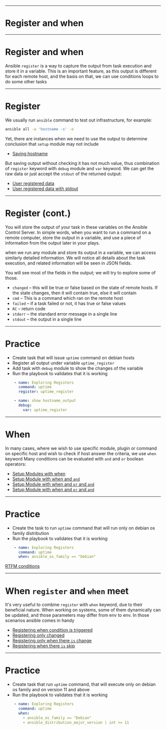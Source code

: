 
---

# Register and when

---

# Register and when

Ansible `register` is a way to capture the output from task execution and store it in a variable. This is an important feature, as this output is different for each remote host, and the basis on that, we can use conditions loops to do some other tasks

---

# Register

We usually run `ansible` command to test out infrastructure, for example:
```sh
ansible all -a 'hostname -s' -o
```
Yet, there are instances when we need to use the output to determine conclusion that `setup` module may not include
- [Saving hostname](../04_advance_playbooks/04_register_and_when/00_register.yaml)

But saving output without checking it has not much value, thus combination of `register` keyword with `debug` module and `var` keyword. We can get the raw data or just accept the  `stdout` of the returned output:

- [User registered data](../04_advance_playbooks/04_register_and_when/01_reg_output.yaml)
- [User registered data with stdout](../04_advance_playbooks/04_register_and_when/02_reg_stdout.yaml)


---

# Register (cont.)

You will store the output of your task in these variables on the Ansible Control Server. In simple words, when you want to run a command on a remote computer, store the output in a variable, and use a piece of information from the output later in your plays.

when we run any module and store its output in a variable, we can access similarly detailed information. We will notice all details about the task execution, and related information will be seen in JSON fields.

You will see most of the fields in the output; we will try to explore some of those.

- `changed` – this will be true or false based on the state of remote hosts. If the state changes, then it will contain true, else it will contain
- `cmd` – This is a command which ran on the remote host
- `failed` – if a task failed or not, it has true or false values
- `RC` – return code
- `stderr` – the standard error message in a single line
- `stdout` – the output in a single line

---

# Practice

- Create task that will issue `uptime` command on debian hosts
- Register all output under variable `uptime_register`
- Add task with `debug` module to show the changes of the variable
- Run the playbook to validates that it is working

```yaml
    - name: Exploring Registers
      command: uptime
      register: uptime_register

    - name: show hostname_output
      debug:
        var: uptime_register

```
---

# When 

In many cases, where we wish to use specific module, plugin or command on specific host and wish to check if host answer the criteria, we use `when` keyword
Many conditions can be evaluated with `and` and `or` boolean operators:

- [Setup Modules with when](../04_advance_playbooks/04_register_and_when/03_setup_when.yaml)
- [Setup Module with when and `and`](../04_advance_playbooks/04_register_and_when/04_setup_when_and.yaml)
- [Setup Module with when and `or` and `and`](../04_advance_playbooks/04_register_and_when/05_setup_when_and_or.yaml)
- [Setup Module with when and `or` and `and`](../04_advance_playbooks/04_register_and_when/06_setup_when_and_list.yaml)


---

# Practice

- Create the task to run `uptime` command that will run only on debian os family distribution
- Run the playbook to validates that it is working

```yaml
    - name: Exploring Registers
      command: uptime
      when: ansible_os_family == "Debian"
```

[RTFM conditions](https://docs.ansible.com/ansible/latest/playbook_guide/playbooks_conditionals.html)

---

# When `register` and `when` meet

It's very useful to combine `register` with `when` keyword, due to their beneficial nature. When working on systems, some of them dynamically can be updated, and those parameters may differ from env to env. In those scenarios ansible comes in handy

- [Registering when condition is triggered](../04_advance_playbooks/04_register_and_when/07_register_when.yaml)
- [Registering only changed](../04_advance_playbooks/04_register_and_when/08_register_changed.yaml)
- [Registering only when there `is` change](../04_advance_playbooks/04_register_and_when/09_register_when_is_change.yaml)
- [Registering when there `is` skip](../04_advance_playbooks/04_register_and_when/10_register_when_is_skip.yaml)


---

# Practice


- Create task that run `uptime` command, that will execute only on debian os family and on version 11 and above
- Run the playbook to validates that it is working

```yaml
    - name: Exploring Registers
      command: uptime
      when: 
        - ansible_os_family == "Debian"
        - ansible_distribution_major_version | int >= 11 
```


